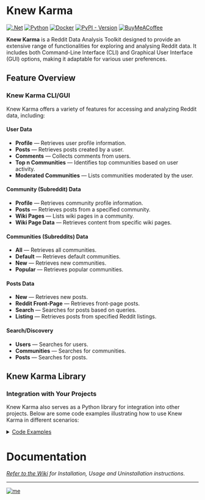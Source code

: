 # Knew Karma

[![.Net](https://img.shields.io/badge/Visual%20Basic%20.NET-5C2D91?style=flat&logo=.net&logoColor=white)](https://github.com/search?q=repo%3Abellingcat%2Fknewkarma++language%3A%22Visual+Basic+.NET%22&type=code) [![Python](https://img.shields.io/badge/Python-3670A0?style=flat&logo=python&logoColor=ffdd54)](https://github.com/search?q=repo%3Abellingcat%2Fknewkarma++language%3APython&type=code) [![Docker](https://img.shields.io/badge/Docker-%230db7ed.svg?style=flat&logo=docker&logoColor=white)](https://github.com/search?q=repo%3Abellingcat%2Fknewkarma++language%3ADockerfile&type=code) [![PyPI - Version](https://img.shields.io/pypi/v/knewkarma?style=flat&logo=pypi&logoColor=ffdd54&label=PyPI&labelColor=3670A0&color=3670A0)](https://pypi.org/project/knewkarma) [![BuyMeACoffee](https://img.shields.io/badge/Buy%20Me%20a%20Coffee-ffdd00?style=flat&logo=buy-me-a-coffee&logoColor=black)](https://buymeacoffee.com/_rly0nheart)

**Knew Karma** is a Reddit Data Analysis Toolkit designed to provide an extensive range of functionalities for exploring
and analysing Reddit data. It includes both Command-Line Interface (CLI) and Graphical User Interface (GUI) options,
making it adaptable for various user preferences.

## Feature Overview

### Knew Karma CLI/GUI

Knew Karma offers a variety of features for accessing and analyzing Reddit data, including:

#### User Data

- **Profile** — Retrieves user profile information.
- **Posts** — Retrieves posts created by a user.
- **Comments** — Collects comments from users.
- **Top n Communities** — Identifies top communities based on user activity.
- **Moderated Communities** — Lists communities moderated by the user.

#### Community (Subreddit) Data

- **Profile** — Retrieves community profile information.
- **Posts** — Retrieves posts from a specified community.
- **Wiki Pages** — Lists wiki pages in a community.
- **Wiki Page Data** — Retrieves content from specific wiki pages.

#### Communities (Subreddits) Data

- **All** — Retrieves all communities.
- **Default** — Retrieves default communities.
- **New** — Retrieves new communities.
- **Popular** — Retrieves popular communities.

#### Posts Data

- **New** — Retrieves new posts.
- **Reddit Front-Page** — Retrieves front-page posts.
- **Search** — Searches for posts based on queries.
- **Listing** — Retrieves posts from specified Reddit listings.

#### Search/Discovery

- **Users** — Searches for users.
- **Communities** — Searches for communities.
- **Posts** — Searches for posts.

## Knew Karma Library

### Integration with Your Projects

Knew Karma also serves as a Python library for integration into other projects. Below are some code examples
illustrating how to use Knew Karma in different scenarios:

<details>
    <summary style="text-decoration: underline;">Code Examples</summary>

### User Data

```python
import asyncio
import aiohttp
from knewkarma import RedditUser

user = RedditUser(username="TheRealKSi")


# Get user's profile
async def async_profile():
    async with aiohttp.ClientSession() as session:
        profile = await user.profile(session=session)
        print(profile)


# Get user's posts
async def async_posts(limit):
    async with aiohttp.ClientSession() as session:
        # timeframes: ["hour", "day", "month", "year"]. Leave parameter unspecified to get from all timeframes.
        # sorting: ["controversial", "new", "top", "best", "hot", "rising"]. Leave parameter unspecified to get from all sort criteria.
        posts = await user.posts(limit=limit, session=session)
        print(posts)


# Get user's comments
async def async_comments(limit):
    async with aiohttp.ClientSession() as session:
        # timeframes: ["hour", "day", "month", "year"]. Leave parameter unspecified to get from all timeframes.
        # sorting: ["controversial", "new", "top", "best", "hot", "rising"]. Leave parameter unspecified to get from all sort criteria.
        comments = await user.comments(limit=limit, session=session)
        print(comments)


# Get user's top n communities based on n post frequency
async def async_top_communities(top_n, limit):
    async with aiohttp.ClientSession() as session:
        top_communities = await user.top_communities(top_n=top_n, limit=limit, session=session)
        print(top_communities)


# Get communities moderated by user       
async def async_moderated_communities():
    async with aiohttp.ClientSession() as session:
        moderated_communities = await user.moderated_communities(session=session)
        print(moderated_communities)


asyncio.run(async_profile())
asyncio.run(async_posts(limit=5))
asyncio.run(async_comments(limit=100))
asyncio.run(async_top_communities(top_n=10, limit=100))
asyncio.run(async_moderated_communities())

```

### Community (Subreddit) Data

````python
import asyncio
import aiohttp
from knewkarma import RedditCommunity

# Initialize RedditSub with the specified community
community = RedditCommunity(community="MachineLearning")


# Get a community's profile
async def async_profile():
    async with aiohttp.ClientSession() as session:
        profile = await community.profile(session=session)
        print(profile)


# Get a community's posts
async def async_posts(limit):
    async with aiohttp.ClientSession() as session:
        # timeframes: ["hour", "day", "month", "year"]. Leave parameter unspecified to get from all timeframes.
        # sorting: ["controversial", "new", "top", "best", "hot", "rising"]. Leave parameter unspecified to get from all sort criteria.
        posts = await community.posts(limit=limit, session=session)
        print(posts)


# Get a community's wiki pages
async def async_wiki_pages():
    async with aiohttp.ClientSession() as session:
        wiki_pages = await community.wiki_pages(session=session)
        print(wiki_pages)


# Get a community's specified wiki page
async def async_wiki_page(page):
    async with aiohttp.ClientSession() as session:
        wiki_page = await community.wiki_page(page=page, session=session)
        print(wiki_page)


asyncio.run(async_profile())
asyncio.run(async_posts(limit=200))
asyncio.run(async_wiki_pages())
asyncio.run(async_wiki_page(page="config/description"))
````

### Communities (Subreddits) Data

````python
import asyncio
import aiohttp
from knewkarma import RedditCommunities

# Initialize RedditSub with the specified community
communities = RedditCommunities()


# Get all communities
async def async_all(limit):
    async with aiohttp.ClientSession() as session:
        all_communities = await communities.all(limit=limit, session=session)
        print(all_communities)


# Get default communities
async def async_default(limit):
    async with aiohttp.ClientSession() as session:
        default_communities = await communities.default(limit=limit, session=session)
        print(default_communities)


# Get new communities
async def async_new(limit):
    async with aiohttp.ClientSession() as session:
        new_communities = await communities.new(limit=limit, session=session)
        print(new_communities)


# Get popular communities
async def async_popular(limit):
    async with aiohttp.ClientSession() as session:
        popular_communities = await communities.default(limit=limit, session=session)
        print(popular_communities)


asyncio.run(async_all(limit=500))
asyncio.run(async_default(limit=200))
asyncio.run(async_new(limit=100))
asyncio.run(async_popular(limit=150))
````

### Posts Data

```python
import asyncio
import aiohttp
from knewkarma import RedditPosts

# Initialize RedditPosts
posts = RedditPosts()


# Get new posts
async def async_new(limit):
    async with aiohttp.ClientSession() as session:
        new_posts = await posts.new(limit=limit, session=session)
        print(new_posts)


# Get posts from the front-page
async def async_front_page(limit, sort, timeframe):
    async with aiohttp.ClientSession() as session:
        front_page_posts = await posts.front_page(limit=limit, sort=sort, timeframe=timeframe, session=session)
        print(front_page_posts)


# Get posts from a specified listing
async def async_listing(listing, limit, timeframe):
    async with aiohttp.ClientSession() as session:
        listing_posts = await posts.listing(listings_name=listing, limit=limit, timeframe=timeframe,
                                            session=session)
        print(listing_posts)


asyncio.run(async_new(limit=100))

# timeframes: ["hour", "day", "month", "year"]. Leave parameter unspecified to get from all timeframes.
# sorting: ["controversial", "new", "top", "best", "hot", "rising"]. Leave parameter unspecified to get from all sort criteria.
asyncio.run(async_front_page(limit=150, sort="top", timeframe="hour"))
asyncio.run(async_listing(listing="best", limit=200, timeframe="month"))
```

### Search/Discovery

```python
import asyncio
import aiohttp
from knewkarma import RedditSearch

search = RedditSearch()


# Search users
async def async_search_users(query, limit):
    async with aiohttp.ClientSession() as session:
        users = await search.users(query=query, limit=limit, session=session)
        print(users)


# Search communities (subreddits)
async def async_search_communities(query, limit):
    async with aiohttp.ClientSession() as session:
        communities = await search.communities(query=query, limit=limit, session=session)
        print(communities)


# Search posts
async def async_search_posts(query, limit):
    async with aiohttp.ClientSession() as session:
        # timeframes: ["hour", "day", "month", "year"]. Leave parameter unspecified to get from all timeframes.
        # sorting: ["controversial", "new", "top", "best", "hot", "rising"]. Leave parameter unspecified to get from all sort criteria.
        posts = await search.posts(query=query, limit=limit, session=session)
        print(posts)


asyncio.run(async_search_users(query="john", limit=150))
asyncio.run(async_search_communities(query="ask", limit=200))
asyncio.run(async_search_posts(query="cooking", limit=250))
```

</details>

# Documentation

*[Refer to the Wiki](https://github.com/bellingcat/knewkarma/wiki) for Installation, Usage and Uninstallation
instructions.*
***
[![me](https://github.com/bellingcat/knewkarma/assets/74001397/efd19c7e-9840-4969-b33c-04087e73e4da)](https://rly0nheart.github.io)

